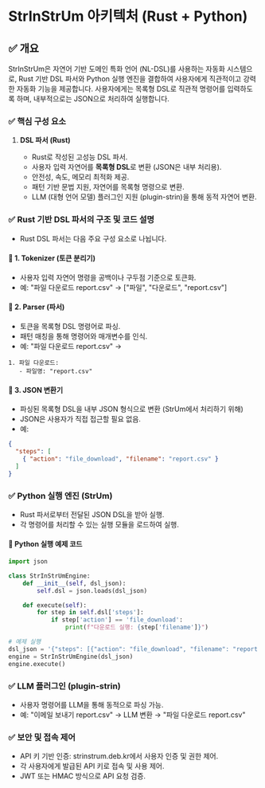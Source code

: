 # StrInStrUm 아키텍처 (Rust + Python)

## ✅ 개요

StrInStrUm은 자연어 기반 도메인 특화 언어 (NL-DSL)를 사용하는 자동화 시스템으로, Rust 기반 DSL 파서와 Python 실행 엔진을 결합하여 사용자에게 직관적이고 강력한 자동화 기능을 제공합니다. 사용자에게는 목록형 DSL로 직관적 명령어를 입력하도록 하며, 내부적으로는 JSON으로 처리하여 실행합니다.

### ✅ 핵심 구성 요소

1. **DSL 파서 (Rust)**

   * Rust로 작성된 고성능 DSL 파서.
   * 사용자 입력 자연어를 **목록형 DSL**로 변환 (JSON은 내부 처리용).
   * 안전성, 속도, 메모리 최적화 제공.
   * 패턴 기반 문법 지원, 자연어를 목록형 명령으로 변환.
   * LLM (대형 언어 모델) 플러그인 지원 (plugin-strin)을 통해 동적 자연어 변환.

### ✅ Rust 기반 DSL 파서의 구조 및 코드 설명

* Rust DSL 파서는 다음 주요 구성 요소로 나뉩니다.

#### 📌 1. Tokenizer (토큰 분리기)

* 사용자 입력 자연어 명령을 공백이나 구두점 기준으로 토큰화.
* 예: "파일 다운로드 report.csv" → \["파일", "다운로드", "report.csv"]

#### 📌 2. Parser (파서)

* 토큰을 목록형 DSL 명령어로 파싱.
* 패턴 매칭을 통해 명령어와 매개변수를 인식.
* 예: "파일 다운로드 report.csv" →

```plaintext
1. 파일 다운로드:
   - 파일명: "report.csv"
```

#### 📌 3. JSON 변환기

* 파싱된 목록형 DSL을 내부 JSON 형식으로 변환 (StrUm에서 처리하기 위해)
* JSON은 사용자가 직접 접근할 필요 없음.
* 예:

```json
{
  "steps": [
    { "action": "file_download", "filename": "report.csv" }
  ]
}
```

### ✅ Python 실행 엔진 (StrUm)

* Rust 파서로부터 전달된 JSON DSL을 받아 실행.
* 각 명령어를 처리할 수 있는 실행 모듈을 로드하여 실행.

#### 📌 Python 실행 예제 코드

```python
import json

class StrInStrUmEngine:
    def __init__(self, dsl_json):
        self.dsl = json.loads(dsl_json)

    def execute(self):
        for step in self.dsl['steps']:
            if step['action'] == 'file_download':
                print(f"다운로드 실행: {step['filename']}")

# 예제 실행
dsl_json = '{"steps": [{"action": "file_download", "filename": "report.csv"}]}'
engine = StrInStrUmEngine(dsl_json)
engine.execute()
```

### ✅ LLM 플러그인 (plugin-strin)

* 사용자 명령어를 LLM을 통해 동적으로 파싱 가능.
* 예: "이메일 보내기 report.csv" → LLM 변환 → "파일 다운로드 report.csv"

### ✅ 보안 및 접속 제어

* API 키 기반 인증: strinstrum.deb.kr에서 사용자 인증 및 권한 제어.
* 각 사용자에게 발급된 API 키로 접속 및 사용 제어.
* JWT 또는 HMAC 방식으로 API 요청 검증.
